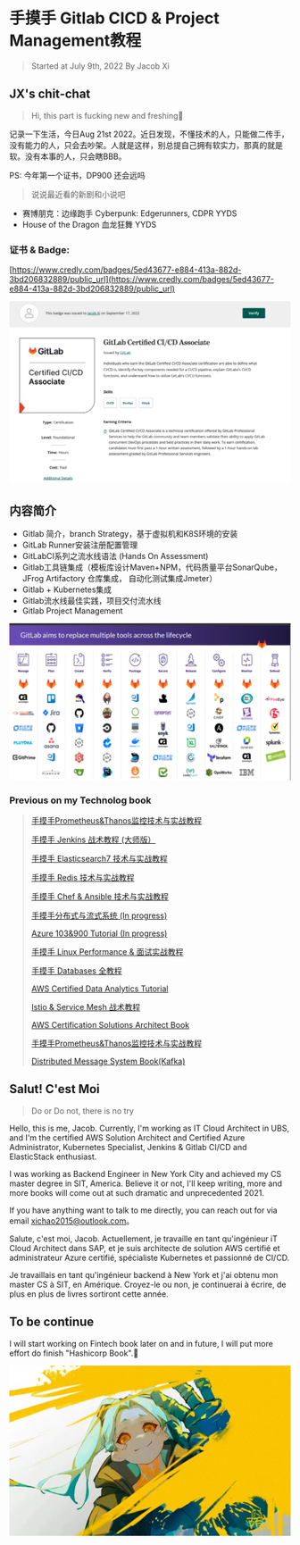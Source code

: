# **手摸手 Gitlab CICD & Project Management教程**

> Started at July 9th, 2022 By Jacob Xi

## **JX's chit-chat**

> Hi, this part is fucking new and freshing🤔

记录一下生活，今日Aug 21st 2022。近日发现，不懂技术的人，只能做二传手，没有能力的人，只会去吵架。人就是这样，别总提自己拥有软实力，那真的就是软。没有本事的人，只会瞎BBB。

PS: 今年第一个证书，DP900 还会远吗

> 说说最近看的新剧和小说吧

* 赛博朋克：边缘跑手 Cyberpunk: Edgerunners, CDPR YYDS
* House of the Dragon 血龙狂舞 YYDS

### **证书 & Badge:**

[https://www.credly.com/badges/5ed43677-e884-413a-882d-3bd206832889/public_url](https://www.credly.com/badges/5ed43677-e884-413a-882d-3bd206832889/public_url)

![Alt Image Text](./images/bg1_0.png "body image")

## 内容简介

* Gitlab 简介，branch Strategy，基于虚拟机和K8S环境的安装
* GitLab Runner安装注册配置管理
* GitLabCI系列之流水线语法 (Hands On Assessment)
* Gitlab工具链集成（模板库设计Maven+NPM，代码质量平台SonarQube，JFrog Artifactory 仓库集成， 自动化测试集成Jmeter）
* Gitlab + Kubernetes集成
* Gitlab流水线最佳实践，项目交付流水线
* Gitlab Project Management

![Alt Image Text](./images/bg1_1.png "body image")

### **Previous on my Technolog book**

> [手摸手Prometheus&amp;Thanos监控技术与实战教程](https://chao-xi.github.io/jxprombook/)
>
> [手摸手 Jenkins 战术教程 (大师版）](https://chao-xi.github.io/jxjenkinsbook/)
>
> [手摸手 Elasticsearch7 技术与实战教程](https://chao-xi.github.io/jxes7book/)
>
> [手摸手 Redis 技术与实战教程](https://chao-xi.github.io/jxredisbook/)
>
> [手摸手 Chef &amp; Ansible 技术与实战教程](https://chao-xi.github.io/jxchefbook/)
>
> [手摸手分布式与流式系统 (In progress)](https://chao-xi.github.io/jxdmsbook/)
>
> [Azure 103&amp;900 Tutorial (In progress)](https://chao-xi.github.io/jxazurebook/)
>
> [手摸手 Linux Performance &amp; 面试实战教程](https://chao-xi.github.io/jxperfbook/)
>
> [手摸手 Databases 全教程](https://chao-xi.github.io/jxdatabasebook/)
>
> [AWS Certified Data Analytics Tutorial](https://chao-xi.github.io/jxawscbdbook/)
>
> [Istio &amp; Service Mesh 战术教程](https://chao-xi.github.io/jxistiobook/)
>
> [AWS Certification Solutions Architect Book](https://chao-xi.github.io/jxawscsaabook/)
>
> [手摸手Prometheus&amp;Thanos监控技术与实战教程](https://chao-xi.github.io/jxprombook/)
>
> [Distributed Message System Book(Kafka)](https://chao-xi.github.io/jxdmsbook/)

## **Salut! C'est Moi**

> Do or Do not, there is no try

Hello, this is me, Jacob. Currently, I'm working as IT Cloud Architect in UBS, and I'm the certified AWS Solution Architect and Certified Azure Administrator, Kubernetes Specialist, Jenkins & Gitlab CI/CD and ElasticStack enthusiast.

I was working as Backend Engineer in New York City and achieved my CS master degree in SIT, America. Believe it or not, I'll keep writing, more and more books will come out at such dramatic and unprecedented 2021.

If you have anything want to talk to me directly, you can reach out for via email xichao2015@outlook.com。

Salute, c'est moi, Jacob. Actuellement, je travaille en tant qu'ingénieur iT Cloud Architect dans SAP, et je suis architecte de solution AWS certifié et administrateur Azure certifié, spécialiste Kubernetes et passionné de CI/CD.

Je travaillais en tant qu'ingénieur backend à New York et j'ai obtenu mon master CS à SIT, en Amérique. Croyez-le ou non, je continuerai à écrire, de plus en plus de livres sortiront cette année.

## **To be continue**

I will start working on Fintech book later on and in future, I will put more effort do finish "Hashicorp Book".🙂

![Alt Image Text](./images/bg1_3.png "body image")
